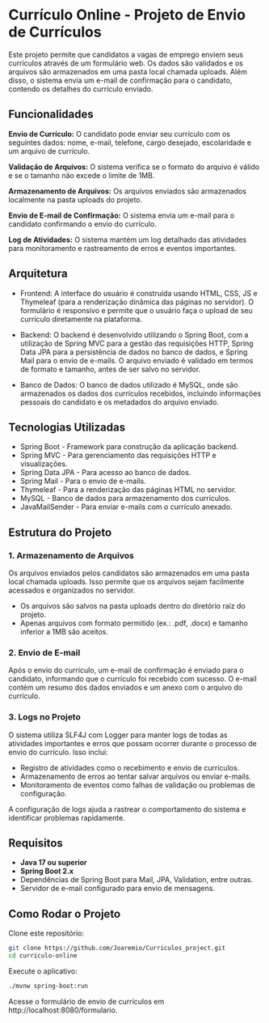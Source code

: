 # Currículo Online - Projeto de Envio de Currículos

Este projeto permite que candidatos a vagas de emprego enviem seus currículos através de um formulário web. Os dados são validados e os arquivos são armazenados em uma pasta local chamada uploads. Além disso, o sistema envia um e-mail de confirmação para o candidato, contendo os detalhes do currículo enviado.

## Funcionalidades

**Envio de Currículo:** O candidato pode enviar seu currículo com os seguintes dados: nome, e-mail, telefone, cargo desejado, escolaridade e um arquivo de currículo.

**Validação de Arquivos:** O sistema verifica se o formato do arquivo é válido e se o tamanho não excede o limite de 1MB.

**Armazenamento de Arquivos:** Os arquivos enviados são armazenados localmente na pasta uploads do projeto.

**Envio de E-mail de Confirmação:** O sistema envia um e-mail para o candidato confirmando o envio do currículo.

**Log de Atividades:** O sistema mantém um log detalhado das atividades para monitoramento e rastreamento de erros e eventos importantes.


## Arquitetura

- Frontend: A interface do usuário é construída usando HTML, CSS, JS e Thymeleaf (para a renderização dinâmica das páginas no servidor). O formulário é responsivo e permite que o usuário faça o upload de seu currículo diretamente na plataforma.

- Backend: O backend é desenvolvido utilizando o Spring Boot, com a utilização de Spring MVC para a gestão das requisições HTTP, Spring Data JPA para a persistência de dados no banco de dados, e Spring Mail para o envio de e-mails. O arquivo enviado é validado em termos de formato e tamanho, antes de ser salvo no servidor.

- Banco de Dados: O banco de dados utilizado é MySQL, onde são armazenados os dados dos currículos recebidos, incluindo informações pessoais do candidato e os metadados do arquivo enviado.


## Tecnologias Utilizadas
- Spring Boot - Framework para construção da aplicação backend.
- Spring MVC - Para gerenciamento das requisições HTTP e visualizações.
- Spring Data JPA - Para acesso ao banco de dados.
- Spring Mail - Para o envio de e-mails.
- Thymeleaf - Para a renderização das páginas HTML no servidor.
- MySQL - Banco de dados para armazenamento dos currículos.
- JavaMailSender - Para enviar e-mails com o currículo anexado.

## Estrutura do Projeto

### 1. Armazenamento de Arquivos

Os arquivos enviados pelos candidatos são armazenados em uma pasta local chamada uploads. Isso permite que os arquivos sejam facilmente acessados e organizados no servidor.

- Os arquivos são salvos na pasta uploads dentro do diretório raiz do projeto.
- Apenas arquivos com formato permitido (ex.: .pdf, .docx) e tamanho inferior a 1MB são aceitos.

### 2. Envio de E-mail

Após o envio do currículo, um e-mail de confirmação é enviado para o candidato, informando que o currículo foi recebido com sucesso. O e-mail contém um resumo dos dados enviados e um anexo com o arquivo do currículo.

### 3. Logs no Projeto

O sistema utiliza SLF4J com Logger para manter logs de todas as atividades importantes e erros que possam ocorrer durante o processo de envio do currículo. Isso inclui:

- Registro de atividades como o recebimento e envio de currículos.
- Armazenamento de erros ao tentar salvar arquivos ou enviar e-mails.
- Monitoramento de eventos como falhas de validação ou problemas de configuração.

A configuração de logs ajuda a rastrear o comportamento do sistema e identificar problemas rapidamente.

## Requisitos

- **Java 17 ou superior**
- **Spring Boot 2.x**
- Dependências de Spring Boot para Mail, JPA, Validation, entre outras.
- Servidor de e-mail configurado para envio de mensagens.

## Como Rodar o Projeto

Clone este repositório:

```bash
git clone https://github.com/Joaremio/Curriculos_project.git
cd curriculo-online
```

Execute o aplicativo:

```bash
./mvnw spring-boot:run
```

Acesse o formulário de envio de currículos em http://localhost:8080/formulario.

